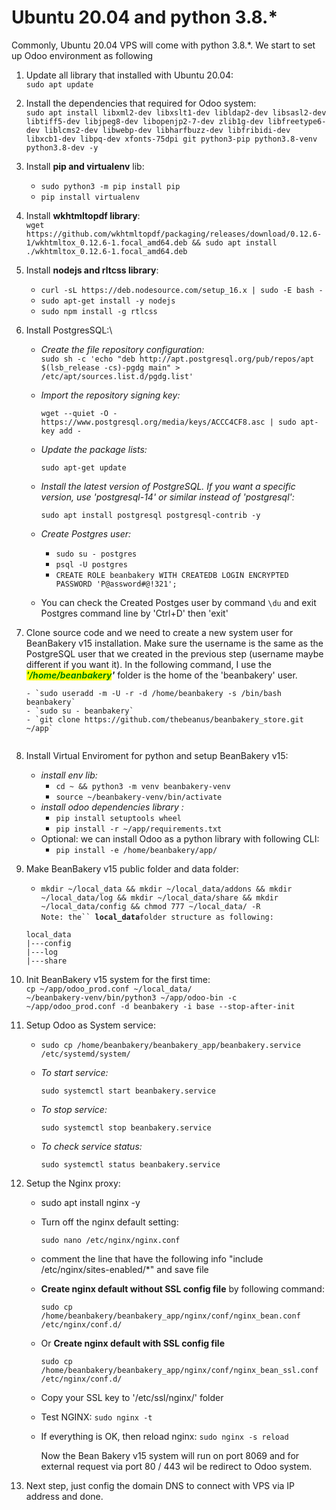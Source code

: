 # Ubuntu 20.04 and python 3.8.\*



Commonly, Ubuntu 20.04 VPS will come with python 3.8.\*. We start to set up Odoo environment as following

1. Update all library that installed with Ubuntu 20.04: \
   `sudo apt update`
2. Install the dependencies that required for Odoo system:  \
   `sudo apt install libxml2-dev libxslt1-dev libldap2-dev libsasl2-dev libtiff5-dev libjpeg8-dev libopenjp2-7-dev zlib1g-dev libfreetype6-dev liblcms2-dev libwebp-dev libharfbuzz-dev libfribidi-dev libxcb1-dev libpq-dev xfonts-75dpi git python3-pip python3.8-venv python3.8-dev -y`
3. Install **pip and virtualenv** lib:
   * `sudo python3 -m pip install pip`
   * `pip install virtualenv`
4. Install **wkhtmltopdf library**:\
   `wget https://github.com/wkhtmltopdf/packaging/releases/download/0.12.6-1/wkhtmltox_0.12.6-1.focal_amd64.deb && sudo apt install ./wkhtmltox_0.12.6-1.focal_amd64.deb`
5. Install **nodejs and rltcss library**:
   * `curl -sL https://deb.nodesource.com/setup_16.x | sudo -E bash -`
   * `sudo apt-get install -y nodejs`&#x20;
   * `sudo npm install -g rtlcss`
6. Install PostgresSQL:\

   * _Create the file repository configuration:_ \
     `sudo sh -c 'echo "deb http://apt.postgresql.org/pub/repos/apt $(lsb_release -cs)-pgdg main" > /etc/apt/sources.list.d/pgdg.list'`
   *   _Import the repository signing key:_

       `wget --quiet -O - https://www.postgresql.org/media/keys/ACCC4CF8.asc | sudo apt-key add -`
   *   _Update the package lists:_

       `sudo apt-get update`
   *   _Install the latest version of PostgreSQL. If you want a specific version, use 'postgresql-14' or similar instead of 'postgresql':_

       `sudo apt install postgresql postgresql-contrib -y`
   * _Create Postgres user:_
     * `sudo su - postgres`
     * `psql -U postgres`
     * `CREATE ROLE beanbakery WITH CREATEDB LOGIN ENCRYPTED PASSWORD 'P@assword#@!321';`
   * You can check the Created Postges user by command `\du` and exit Postgres command line by 'Ctrl+D' then 'exit'
7.  Clone source code and we need to create a new system user for BeanBakery v15 installation. Make sure the username is the same as the PostgreSQL user that we created in the previous step (username maybe different if you want it). In the following command, I use the _<mark style="color:green;">**'/home/beanbakery**</mark>**'**_ folder is the home of the 'beanbakery' user.

    ```
    - `sudo useradd -m -U -r -d /home/beanbakery -s /bin/bash beanbakery`
    - `sudo su - beanbakery`
    - `git clone https://github.com/thebeanus/beanbakery_store.git ~/app`
           
    ```
8. Install Virtual Enviroment for python and setup BeanBakery v15:
   * _install env lib:_&#x20;
     * `cd ~ && python3 -m venv beanbakery-venv`&#x20;
     * `source ~/beanbakery-venv/bin/activate`
   * _install odoo dependencies library :_
     * `pip install setuptools wheel`
     * `pip install -r ~/app/requirements.txt`
   * Optional: we can install Odoo as a python library with following CLI:
     * `pip install -e /home/beanbakery/app/`
9.  Make BeanBakery v15 public folder and data folder:

    * `mkdir ~/local_data && mkdir ~/local_data/addons && mkdir ~/local_data/log && mkdir ~/local_data/share && mkdir ~/local_data/config && chmod 777 ~/local_data/ -R`\
      `Note: the`` `**`local_data`**`folder structure as following:`

    &#x20; `local_data`\
    &#x20;  `|---config`\
    &#x20;  `|---log`\
    &#x20;  `|---share`
10. Init BeanBakery v15 system for the first time:\
    `cp ~/app/odoo_prod.conf ~/local_data/`\
    `~/beanbakery-venv/bin/python3 ~/app/odoo-bin -c ~/app/odoo_prod.conf -d beanbakery -i base --stop-after-init`&#x20;
11. Setup Odoo as System service:
    * `sudo cp /home/beanbakery/beanbakery_app/beanbakery.service /etc/systemd/system/`
    *   _To start service:_

        `sudo systemctl start beanbakery.service`
    *   _To stop service:_

        `sudo systemctl stop beanbakery.service`
    *   _To check service status:_

        `sudo systemctl status beanbakery.service`
12. Setup the Nginx proxy:
    * sudo apt install nginx -y
    *   Turn off the nginx default setting:

        `sudo nano /etc/nginx/nginx.conf`
    * comment the line that have the following info "include /etc/nginx/sites-enabled/\*" and save file
    *   **Create nginx default without SSL config file** by following command:

        `sudo cp /home/beanbakery/beanbakery_app/nginx/conf/nginx_bean.conf /etc/nginx/conf.d/`
    *   Or **Create nginx default with SSL config file**

        `sudo cp /home/beanbakery/beanbakery_app/nginx/conf/nginx_bean_ssl.conf /etc/nginx/conf.d/`
    * Copy your SSL key to '/etc/ssl/nginx/' folder
    * Test NGINX: `sudo nginx -t`
    *   If everything is OK, then reload nginx: `sudo nginx -s reload`

        Now the Bean Bakery v15 system will run on port 8069 and for external request via port 80 / 443 wil be redirect to Odoo system.&#x20;
13. Next step, just config the domain DNS to connect with VPS via IP address and done.
